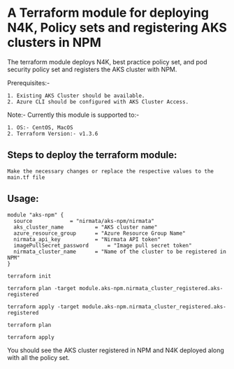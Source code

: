 # A Terraform module for deploying N4K, Policy sets and registering AKS clusters in NPM

The terraform module deploys N4K, best practice policy set, and pod security policy set and registers the AKS cluster with NPM.

Prerequisites:-

	1. Existing AKS Cluster should be available.
	2. Azure CLI should be configured with AKS Cluster Access.

Note:- Currently this module is supported to:-

	1. OS:- CentOS, MacOS
	2. Terraform Version:- v1.3.6

## Steps to deploy the terraform module:

```
Make the necessary changes or replace the respective values to the main.tf file
```

## Usage:

```
module "aks-npm" {
  source  			= "nirmata/aks-npm/nirmata"
  aks_cluster_name 	        = "AKS cluster name"
  azure_resource_group   	= "Azure Resource Group Name"
  nirmata_api_key	      	= "Nirmata API token"
  imagePullSecret_password      = "Image pull secret token"
  nirmata_cluster_name  	= "Name of the cluster to be registered in NPM"
}
```

```
terraform init
```

```
terraform plan -target module.aks-npm.nirmata_cluster_registered.aks-registered
```

```
terraform apply -target module.aks-npm.nirmata_cluster_registered.aks-registered
```

```
terraform plan
```

```
terraform apply
```

You should see the AKS cluster registered in NPM and N4K deployed along with all the policy set.
